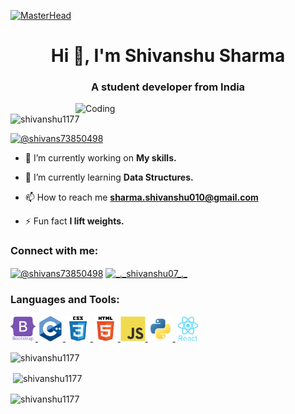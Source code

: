 [![MasterHead](https://images-wixmp-ed30a86b8c4ca887773594c2.wixmp.com/f/8bffd88f-b70f-41fa-808e-1fe28e8ea764/d8vn75p-ca83b08f-8be3-4315-91f9-fab9ad1291f5.gif?token=eyJ0eXAiOiJKV1QiLCJhbGciOiJIUzI1NiJ9.eyJzdWIiOiJ1cm46YXBwOjdlMGQxODg5ODIyNjQzNzNhNWYwZDQxNWVhMGQyNmUwIiwiaXNzIjoidXJuOmFwcDo3ZTBkMTg4OTgyMjY0MzczYTVmMGQ0MTVlYTBkMjZlMCIsIm9iaiI6W1t7InBhdGgiOiJcL2ZcLzhiZmZkODhmLWI3MGYtNDFmYS04MDhlLTFmZTI4ZThlYTc2NFwvZDh2bjc1cC1jYTgzYjA4Zi04YmUzLTQzMTUtOTFmOS1mYWI5YWQxMjkxZjUuZ2lmIn1dXSwiYXVkIjpbInVybjpzZXJ2aWNlOmZpbGUuZG93bmxvYWQiXX0.oQDd-eDyAKUvBxCKFSxqizVlM89OU1s78ONmHiWHknA)](https://rishavchanda.io)
<h1 align="center">Hi 👋, I'm Shivanshu Sharma</h1>
<h3 align="center">A student developer from India</h3>
<img align="right" alt="Coding" width="400" src="https://cdn.dribbble.com/users/1162077/screenshots/3848914/programmer.gif">
<p align="left"> <img src="https://komarev.com/ghpvc/?username=shivanshu1177&label=Profile%20views&color=0e75b6&style=flat" alt="shivanshu1177" /> </p>

<p align="left"> <a href="https://twitter.com/Shivans73850498" target="blank"><img src="https://img.shields.io/twitter/follow/@shivans73850498?logo=twitter&style=for-the-badge" alt="@shivans73850498" /></a> </p>

- 🔭 I’m currently working on **My skills.**

- 🌱 I’m currently learning **Data Structures.**

- 📫 How to reach me **sharma.shivanshu010@gmail.com**

- ⚡ Fun fact **I lift weights.**

<h3 align="left">Connect with me:</h3>
<p align="left">
<a href="https://twitter.com/@shivans73850498" target="blank"><img align="center" src="https://raw.githubusercontent.com/rahuldkjain/github-profile-readme-generator/master/src/images/icons/Social/twitter.svg" alt="@shivans73850498" height="30" width="40" /></a>
<a href="https://instagram.com/_._shivanshu07_._" target="blank"><img align="center" src="https://raw.githubusercontent.com/rahuldkjain/github-profile-readme-generator/master/src/images/icons/Social/instagram.svg" alt="_._shivanshu07_._" height="30" width="40" /></a>
</p>

<h3 align="left">Languages and Tools:</h3>
<p align="left"> <a href="https://getbootstrap.com" target="_blank" rel="noreferrer"> <img src="https://raw.githubusercontent.com/devicons/devicon/master/icons/bootstrap/bootstrap-plain-wordmark.svg" alt="bootstrap" width="40" height="40"/> </a> <a href="https://www.w3schools.com/cpp/" target="_blank" rel="noreferrer"> <img src="https://raw.githubusercontent.com/devicons/devicon/master/icons/cplusplus/cplusplus-original.svg" alt="cplusplus" width="40" height="40"/> </a> <a href="https://www.w3schools.com/css/" target="_blank" rel="noreferrer"> <img src="https://raw.githubusercontent.com/devicons/devicon/master/icons/css3/css3-original-wordmark.svg" alt="css3" width="40" height="40"/> </a> <a href="https://www.w3.org/html/" target="_blank" rel="noreferrer"> <img src="https://raw.githubusercontent.com/devicons/devicon/master/icons/html5/html5-original-wordmark.svg" alt="html5" width="40" height="40"/> </a> <a href="https://developer.mozilla.org/en-US/docs/Web/JavaScript" target="_blank" rel="noreferrer"> <img src="https://raw.githubusercontent.com/devicons/devicon/master/icons/javascript/javascript-original.svg" alt="javascript" width="40" height="40"/> </a> <a href="https://www.python.org" target="_blank" rel="noreferrer"> <img src="https://raw.githubusercontent.com/devicons/devicon/master/icons/python/python-original.svg" alt="python" width="40" height="40"/> </a> <a href="https://reactjs.org/" target="_blank" rel="noreferrer"> <img src="https://raw.githubusercontent.com/devicons/devicon/master/icons/react/react-original-wordmark.svg" alt="react" width="40" height="40"/> </a> </p>

<p><img align="center" src="https://github-readme-stats.vercel.app/api/top-langs?username=shivanshu1177&show_icons=true&locale=en&layout=compact" alt="shivanshu1177" /></p>


<p>&nbsp;<img align="center" src="https://github-readme-stats.vercel.app/api?username=shivanshu1177&show_icons=true&locale=en" alt="shivanshu1177" /></p>

<p><img align="center" src="https://github-readme-streak-stats.herokuapp.com/?user=shivanshu1177&" alt="shivanshu1177" /></p>
